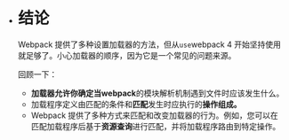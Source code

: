 - # 结论

  Webpack 提供了多种设置加载器的方法，但从`use`webpack 4 开始坚持使用就足够了。小心加载器的顺序，因为它是一个常见的问题来源。

  回顾一下：

  - **加载器允许你确定当webpack**的模块解析机制遇到文件时应该发生什么。
  - 加载程序定义由匹配的条件和**匹配**发生时应执行的**操作组成。**
  - Webpack 提供了多种方式来匹配和改变加载器的行为。例如，您可以在匹配加载程序后基于**资源查询**进行匹配，并将加载程序路由到特定操作。

